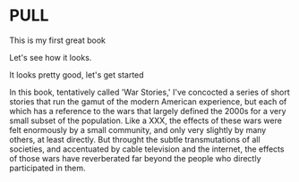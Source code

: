 # PULL

This is my first great book

Let's see how it looks.

It looks pretty good, let's get started

In this book, tentatively called 'War Stories,' I've concocted a series of short stories that run the gamut of the modern American experience, but each of which has a reference to the wars that largely defined the 2000s for a very small subset of the population.  Like a XXX, the effects of these wars were felt enormously by a small community, and only very slightly by many others, at least directly.  But throught the subtle transmutations of all societies, and accentuated by cable television and the internet, the effects of those wars have reverberated far beyond the people who directly participated in them.
